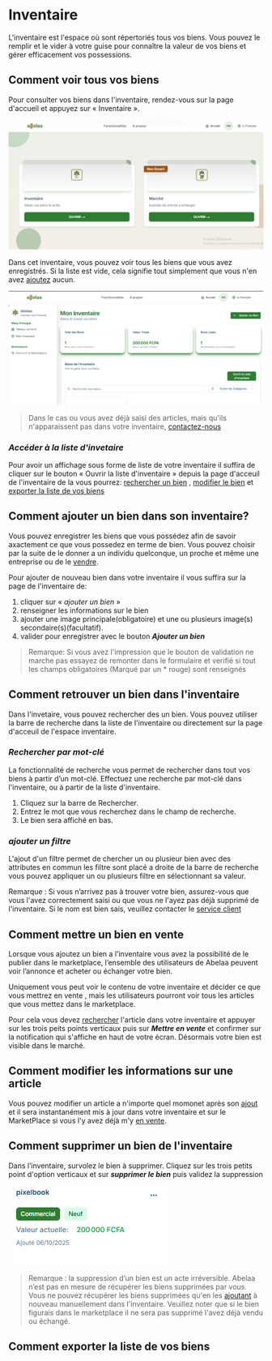 # Inventaire

L'inventaire est l'espace où sont répertoriés tous vos biens. Vous pouvez le remplir et le vider à votre guise pour connaître la valeur de vos biens et gérer efficacement vos possessions.

## Comment voir tous vos biens

Pour consulter vos biens dans l'inventaire, rendez-vous sur la page d'accueil et appuyez sur « Inventaire ».

![Alt text](../assets/img/accueil.png " Page d'acceuil")

Dans cet inventaire, vous pouvez voir tous les biens que vous avez enregistrés. Si la liste est vide, cela signifie tout simplement que vous n'en avez [ajoutez](#comment-ajouter-un-bien-dans-son-inventaire) aucun.

![Alt text](../assets/img/inventor.png " Page d'acceuil de l'inventaire")

> Dans le cas ou vous avez déjà saisi des articles, mais qu'ils n'apparaissent pas dans votre inventaire, [contactez-nous](https://wa.me/+237698778055)

### *Accéder à la liste d'invetaire*

Pour avoir un affichage sous forme de liste de votre inventaire il suffira de cliquer sur le bouton « Ouvrir la liste d'inventaire » depuis la page d'acceuil de l'inventaire de la vous pourrez: [rechercher un bien](#retrouver-un-bien-dans-linventaire) , [modifier le bien](#modifier-un-article) et [exporter la liste de vos biens](#exporter-la-liste-de-vos-biens)

## Comment ajouter un bien dans son inventaire?

Vous pouvez enregistrer les biens que vous possédez afin de savoir axactement ce que vous possedez en terme de bien.
Vous pouvez choisir par la suite de le donner a un individu quelconque, un proche et même une entreprise ou de le [vendre](#comment-mettre-un-bien-en-vente).

Pour ajouter de nouveau bien dans votre inventaire il vous suffira sur la page de l'inventaire de:

1. cliquer sur « *ajouter un bien* »
2. renseigner  les informations sur le bien
3. ajouter une image principale(obligatoire) et une ou plusieurs image(s) secondaire(s)(facultatif).
4. valider pour enregistrer avec le bouton ***Ajouter un bien***

> Remarque: Si vous avez l'impression que le bouton de validation ne marche pas essayez de remonter dans le formulaire et verifié si tout les champs obligatoires (Marqué par un * rouge) sont renseignés


## Comment retrouver un bien dans l'inventaire 

Dans l'invetaire, vous pouvez rechercher des un bien. Vous pouvez utiliser la barre de recherche dans la liste de l'inventaire ou directement sur la page d'acceuil de l'espace inventaire.

### *Rechercher par mot-clé*

La fonctionnalité de recherche vous permet de rechercher dans tout vos biens à partir d’un mot-clé. Effectuez une recherche par mot-clé dans l'inventaire, ou à partir de la liste d'inventaire.

1. Cliquez sur la barre de Rechercher.
2. Entrez le mot que vous recherchez dans le champ de recherche.
3. Le bien sera affiché en bas.

### *ajouter un filtre*

L'ajout d'un filtre permet de chercher un ou plusieur bien avec des attributes en commun les filtre sont placé a droite de la barre de recherche vous pouvez appliquer un ou plusieurs filtre en sélectionnant sa valeur.

Remarque : Si vous n’arrivez pas à trouver votre bien, assurez-vous que vous l'avez correctement saisi ou que vous ne l'ayez pas déjà supprimé de l'inventaire. Si le nom est bien sais, veuillez contacter le [service client](https://wa.me/+237698778055)

## Comment mettre un bien en vente

Lorsque vous ajoutez un bien a l'inventaire vous avez la possibilité de le publier dans le marketplace, l’ensemble des utilisateurs de Abelaa peuvent voir l’annonce et acheter ou échanger votre bien.

Uniquement vous peut voir le contenu de votre inventaire et décider ce que vous mettrez en vente , mais les utilisateurs pourront voir tous les articles que vous mettez dans le marketplace.

Pour cela vous devez [rechercher](#comment-retrouver-un-bien-dans-linventaire) l'article dans votre inventaire et appuyer sur les trois peits points verticaux puis sur ***Mettre en vente*** et confirmer sur la notification qui s'affiche en haut de votre écran. Désormais votre bien est visible dans le marché.

## Comment modifier les informations sur une article

Vous pouvez modifier un article a n'importe quel momonet après son [ajout](#comment-ajouter-un-bien-dans-son-inventaire) et il sera instantanément mis à jour dans votre inventaire et sur le MarketPlace si vous l'y avez déjà m'y [en vente](#comment-mettre-un-bien-en-vente). 

## Comment supprimer un bien de l'inventaire

Dans l’inventaire, survolez le bien à supprimer.
Cliquez sur les trois petits point d'option verticaux et sur ***supprimer le bien*** puis validez la suppression

![alt text](../assets/img/item.png)

> Remarque : la suppression d’un bien est un acte irréversible. Abelaa n’est pas en mesure de récupérer les biens supprimées par vous. Vous ne pouvez récupérer les biens supprimées qu'en les [ajoutant](#comment-ajouter-un-bien-dans-son-inventaire) à nouveau manuellement dans l'inventaire. Veuillez noter que si le bien figurais dans le marketplace il ne sera pas supprimé l'avez déjà vendu ou échangé.

## Comment exporter la liste de vos biens

